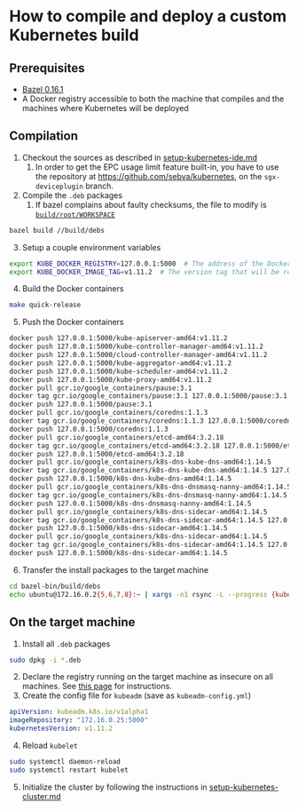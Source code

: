 # How to compile and deploy a custom Kubernetes build

## Prerequisites

* [Bazel 0.16.1](https://github.com/bazelbuild/bazel/releases/tag/0.16.1)
* A Docker registry accessible to both the machine that compiles and the machines where Kubernetes will be deployed

## Compilation

1. Checkout the sources as described in [setup-kubernetes-ide.md](docs/setup-kubernetes-ide.md)
    1. In order to get the EPC usage limit feature built-in, you have to use the repository at https://github.com/sebva/kubernetes, on the `sgx-deviceplugin` branch.
2. Compile the `.deb` packages
    1. If bazel complains about faulty checksums, the file to modify is [`build/root/WORKSPACE`](https://github.com/sebva/kubernetes/blob/sgx-deviceplugin/build/root/WORKSPACE)
```bash
bazel build //build/debs
```
3. Setup a couple environment variables
```bash
export KUBE_DOCKER_REGISTRY=127.0.0.1:5000  # The address of the Docker registry
export KUBE_DOCKER_IMAGE_TAG=v1.11.2  # The version tag that will be referenced by kubeadm
```
4. Build the Docker containers
```bash
make quick-release
```
5. Push the Docker containers
```bash
docker push 127.0.0.1:5000/kube-apiserver-amd64:v1.11.2
docker push 127.0.0.1:5000/kube-controller-manager-amd64:v1.11.2
docker push 127.0.0.1:5000/cloud-controller-manager-amd64:v1.11.2
docker push 127.0.0.1:5000/kube-aggregator-amd64:v1.11.2
docker push 127.0.0.1:5000/kube-scheduler-amd64:v1.11.2
docker push 127.0.0.1:5000/kube-proxy-amd64:v1.11.2
docker pull gcr.io/google_containers/pause:3.1
docker tag gcr.io/google_containers/pause:3.1 127.0.0.1:5000/pause:3.1
docker push 127.0.0.1:5000/pause:3.1
docker pull gcr.io/google_containers/coredns:1.1.3
docker tag gcr.io/google_containers/coredns:1.1.3 127.0.0.1:5000/coredns:1.1.3
docker push 127.0.0.1:5000/coredns:1.1.3
docker pull gcr.io/google_containers/etcd-amd64:3.2.18
docker tag gcr.io/google_containers/etcd-amd64:3.2.18 127.0.0.1:5000/etcd-amd64:3.2.18
docker push 127.0.0.1:5000/etcd-amd64:3.2.18
docker pull gcr.io/google_containers/k8s-dns-kube-dns-amd64:1.14.5
docker tag gcr.io/google_containers/k8s-dns-kube-dns-amd64:1.14.5 127.0.0.1:5000/k8s-dns-kube-dns-amd64:1.14.5
docker push 127.0.0.1:5000/k8s-dns-kube-dns-amd64:1.14.5
docker pull gcr.io/google_containers/k8s-dns-dnsmasq-nanny-amd64:1.14.5
docker tag gcr.io/google_containers/k8s-dns-dnsmasq-nanny-amd64:1.14.5 127.0.0.1:5000/k8s-dns-dnsmasq-nanny-amd64:1.14.5
docker push 127.0.0.1:5000/k8s-dns-dnsmasq-nanny-amd64:1.14.5
docker pull gcr.io/google_containers/k8s-dns-sidecar-amd64:1.14.5
docker tag gcr.io/google_containers/k8s-dns-sidecar-amd64:1.14.5 127.0.0.1:5000/k8s-dns-sidecar-amd64:1.14.5
docker push 127.0.0.1:5000/k8s-dns-sidecar-amd64:1.14.5
docker pull gcr.io/google_containers/k8s-dns-sidecar-amd64:1.14.5
docker tag gcr.io/google_containers/k8s-dns-sidecar-amd64:1.14.5 127.0.0.1:5000/k8s-dns-sidecar-amd64:1.14.5
docker push 127.0.0.1:5000/k8s-dns-sidecar-amd64:1.14.5
```
6. Transfer the install packages to the target machine
```bash
cd bazel-bin/build/debs
echo ubuntu@172.16.0.2{5,6,7,8}:~ | xargs -n1 rsync -L --progress {kubeadm,kubectl,kubernetes-cni,kubelet}.deb
```

## On the target machine

1. Install all `.deb` packages
```bash
sudo dpkg -i *.deb
```
2. Declare the registry running on the target machine as insecure on all machines. See [this page](https://docs.docker.com/registry/insecure/) for instructions.
3. Create the config file for `kubeadm` (save as `kubeadm-config.yml`)
```yaml
apiVersion: kubeadm.k8s.io/v1alpha1
imageRepository: "172.16.0.25:5000"
kubernetesVersion: v1.11.2
```
4. Reload `kubelet`
```bash
sudo systemctl daemon-reload
sudo systemctl restart kubelet
```
5. Initialize the cluster by following the instructions in [setup-kubernetes-cluster.md](setup-kubernetes-cluster.md)

